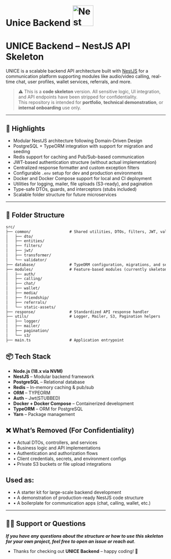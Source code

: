 <h1>Unice Backend
  <a
    href="http://nestjs.com/"
    target="blank"
  >
    <img
      src="https://nestjs.com/img/logo_text.svg"
      width="65"
      alt="Nest Logo"
    />
  </a>
</h1>

# UNICE Backend – NestJS API Skeleton

UNICE is a scalable backend API architecture built with [NestJS](https://nestjs.com) for a communication platform supporting modules like audio/video calling, real-time chat, user profiles, wallet services, referrals, and more.

> ⚠️ This is a **code skeleton** version. All sensitive logic, UI integration, and API endpoints have been stripped for confidentiality.  
> This repository is intended for **portfolio**, **technical demonstration**, or **internal onboarding** use only.

---

## 🚀 Highlights

- Modular NestJS architecture following Domain-Driven Design
- PostgreSQL + TypeORM integration with support for migration and seeding
- Redis support for caching and Pub/Sub-based communication
- JWT-based authentication structure (without actual implementation)
- Centralized response formatter and custom exception filters
- Configurable `.env` setup for dev and production environments
- Docker and Docker Compose support for local and CI deployment
- Utilities for logging, mailer, file uploads (S3-ready), and pagination
- Type-safe DTOs, guards, and interceptors (stubs included)
- Scalable folder structure for future microservices

---

## 📁 Folder Structure

```txt
src/
├── common/                 # Shared utilities, DTOs, filters, JWT, validators
│   ├── dto/
│   ├── entities/
│   ├── filters/
│   ├── jwt/
│   ├── transformer/
│   └── validator/
├── database/               # TypeORM configuration, migrations, and seeds
├── modules/                # Feature-based modules (currently skeletons)
│   ├── auth/
│   ├── calling/
│   ├── chat/
│   ├── wallet/
│   ├── media/
│   ├── friendship/
│   ├── referrals/
│   └── static-assets/
├── response/               # Standardized API response handler
├── utils/                  # Logger, Mailer, S3, Pagination helpers
│   ├── logger/
│   ├── mailer/
│   ├── pagination/
│   └── s3/
├── main.ts                 # Application entrypoint

```


## 📦 Tech Stack

- **Node.js (18.x via NVM)**
- **NestJS** – Modular backend framework
- **PostgreSQL** – Relational database
- **Redis** – In-memory caching & pub/sub
- **ORM** – TYPEORM
- **Auth** – Jwt(STUBBED)
- **Docker + Docker Compose** – Containerized development
- **TypeORM** – ORM for PostgreSQL
- **Yarn** – Package management



## ❌ What’s Removed (For Confidentiality)
- •	Actual DTOs, controllers, and services
- •	Business logic and API implementations
- •	Authentication and authorization flows
- •	Client credentials, secrets, and environment configs
- •	Private S3 buckets or file upload integrations



## Used as:
- •	A starter kit for large-scale backend development
- •	A demonstration of production-ready NestJS code structure
- •	A boilerplate for communication apps (chat, calling, wallet, etc.)

---

## 🙋‍♂️ Support or Questions

***If you have any questions about the structure or how to use this skeleton for your own project, feel free to open an issue or reach out***.

- Thanks for checking out **UNICE Backend** – happy coding! 🚀